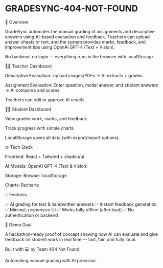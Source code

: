 # GRADESYNC-404-NOT-FOUND
🚀 Overview

GradeSync automates the manual grading of assignments and descriptive answers using AI-based evaluation and feedback.
Teachers can upload answer sheets or text, and the system provides marks, feedback, and improvement tips using OpenAI GPT-4 (Text + Vision).

No backend, no login — everything runs in the browser with localStorage.

👩‍🏫 Teacher Dashboard

Descriptive Evaluation: Upload images/PDFs → AI extracts + grades.

Assignment Evaluation: Enter question, model answer, and student answers → AI compares and scores.

Teachers can edit or approve AI results.

🧑‍🎓 Student Dashboard

View graded work, marks, and feedback.

Track progress with simple charts.

LocalStorage saves all data (with export/import options).

⚙️ Tech Stack

Frontend: React + Tailwind + shadcn/ui

AI Models: OpenAI GPT-4 (Text & Vision)

Storage: Browser localStorage

Charts: Recharts

💡 Features

✅ AI grading for text & handwritten answers
✅ Instant feedback generation
✅ Minimal, responsive UI
✅ Works fully offline (after load)
✅ No authentication or backend

🏁 Demo Goal

A hackathon-ready proof of concept showing how AI can evaluate and give feedback on student work in real time — fast, fair, and fully local.

Built with 💻 by Team 404 Not Found

Automating manual grading with AI precision.

